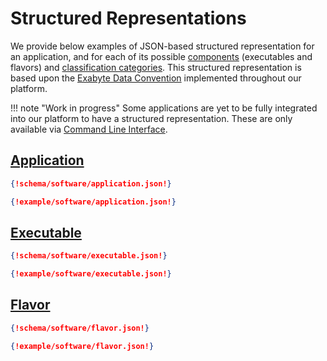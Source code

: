 # Structured Representations

We provide below examples of JSON-based structured representation for an application, and for each of its possible [components](overview.md#applications) (executables and flavors) and [classification categories](classification/overview.md). This structured representation is based upon the [Exabyte Data Convention](../data-structured/overview.md) implemented throughout our platform. 

!!! note "Work in progress"
    Some applications are yet to be fully integrated into our platform to have a structured representation. These are only available via [Command Line Interface](../cli/overview.md).

## [Application](components.md)

```json tab="Schema" 
{!schema/software/application.json!}
```

```json tab="Example" 
{!example/software/application.json!}
```

## [Executable](components.md#executables)

```json tab="Schema" 
{!schema/software/executable.json!}
```

```json tab="Example" 
{!example/software/executable.json!}
```

## [Flavor](components.md#flavors)

```json tab="Schema" 
{!schema/software/flavor.json!}
```

```json tab="Example" 
{!example/software/flavor.json!}
```
